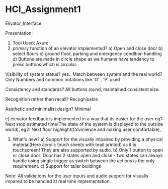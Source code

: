 # HCI_Assignment1
Elivator_Interface

Presentation:

1. Tool Used: Axure 
2. primary function of an elevator implemented?
a) Open and close door
b) select floors
c) ground floor, parking and emergency condition handling
d) Buttons are made in circle shape as we humans have tendency to press buttons which is circular.

Visibility of system status?
yes..
Match between system and the real world?
Only Numbers and common notations like 'G' , 'P' used

Consistency and standards?
All buttons round, maintained consistent size.

Recognition rather than recall?
Recognisable

Aesthetic and minimalist design?
Minimal


e) elevator feedback is implemented in a way that its easier for the user 
eg1: Next stop estimated time(The state of the system is displayed to the outside world), 
eg2: Next floor highlight(Covinience and making user comfortable),



3. What's new?
a) Support for the visually impaired by providing
a physical material(Here acrylic touch sheets with brail printed) as it is touchscreen! 
They are also supported by audio.
b) Only 1 button to open or close door:
Door has 2 states open and close - two states can always handle using 
single trigger as switch between the actions is the only requirement.
c) Support for taller buildings

Note: All validations for the user inputs and 
audio support for visually impared to be handled at real time implementation.














